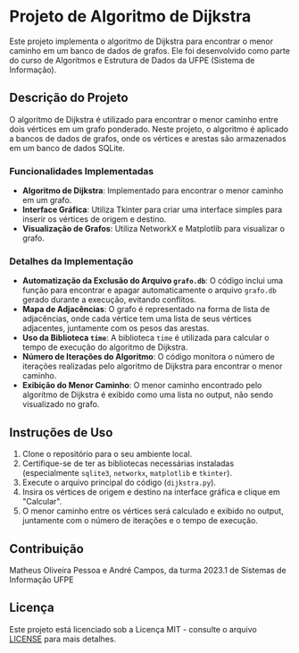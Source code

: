 # Projeto de Algoritmo de Dijkstra

Este projeto implementa o algoritmo de Dijkstra para encontrar o menor caminho em um banco de dados de grafos. Ele foi desenvolvido como parte do curso de Algoritmos e Estrutura de Dados da UFPE (Sistema de Informação).

## Descrição do Projeto

O algoritmo de Dijkstra é utilizado para encontrar o menor caminho entre dois vértices em um grafo ponderado. Neste projeto, o algoritmo é aplicado a bancos de dados de grafos, onde os vértices e arestas são armazenados em um banco de dados SQLite.

### Funcionalidades Implementadas

- **Algoritmo de Dijkstra**: Implementado para encontrar o menor caminho em um grafo.
- **Interface Gráfica**: Utiliza Tkinter para criar uma interface simples para inserir os vértices de origem e destino.
- **Visualização de Grafos**: Utiliza NetworkX e Matplotlib para visualizar o grafo.

### Detalhes da Implementação

- **Automatização da Exclusão do Arquivo `grafo.db`**: O código inclui uma função para encontrar e apagar automaticamente o arquivo `grafo.db` gerado durante a execução, evitando conflitos.
- **Mapa de Adjacências**: O grafo é representado na forma de lista de adjacências, onde cada vértice tem uma lista de seus vértices adjacentes, juntamente com os pesos das arestas.
- **Uso da Biblioteca `time`**: A biblioteca `time` é utilizada para calcular o tempo de execução do algoritmo de Dijkstra.
- **Número de Iterações do Algoritmo**: O código monitora o número de iterações realizadas pelo algoritmo de Dijkstra para encontrar o menor caminho.
- **Exibição do Menor Caminho**: O menor caminho encontrado pelo algoritmo de Dijkstra é exibido como uma lista no output, não sendo visualizado no grafo.

## Instruções de Uso

1. Clone o repositório para o seu ambiente local.
2. Certifique-se de ter as bibliotecas necessárias instaladas (especialmente `sqlite3`, `networkx`, `matplotlib` e `tkinter`).
3. Execute o arquivo principal do código (`dijkstra.py`).
4. Insira os vértices de origem e destino na interface gráfica e clique em "Calcular".
5. O menor caminho entre os vértices será calculado e exibido no output, juntamente com o número de iterações e o tempo de execução.

## Contribuição

Matheus Oliveira Pessoa e André Campos, da turma 2023.1 de Sistemas de Informação UFPE

## Licença

Este projeto está licenciado sob a Licença MIT - consulte o arquivo [LICENSE](LICENSE) para mais detalhes.
